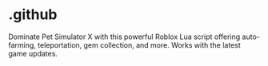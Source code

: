 # .github

Dominate Pet Simulator X with this powerful Roblox Lua script offering auto-farming, teleportation, gem collection, and more. Works with the latest game updates.
